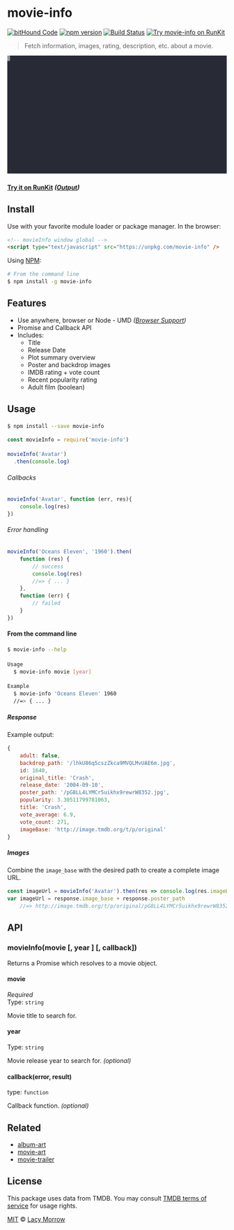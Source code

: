 # movie-info 
[![bitHound Code](https://www.bithound.io/github/lacymorrow/movie-info/badges/code.svg)](https://www.bithound.io/github/lacymorrow/movie-info) [![npm version](https://badge.fury.io/js/movie-info.svg)](https://badge.fury.io/js/movie-info) [![Build Status](https://travis-ci.org/lacymorrow/movie-info.svg?branch=master)](https://travis-ci.org/lacymorrow/movie-info) [![Try movie-info on RunKit](https://badge.runkitcdn.com/movie-info.svg)](https://npm.runkit.com/movie-info)

> Fetch information, images, rating, description, etc. about a movie.

[![movie-info](https://github.com/lacymorrow/movie-info/raw/master/demo.svg?sanitize=true)](https://github.com/lacymorrow/movie-info)

#### [Try it on RunKit](https://runkit.com/lacymorrow/movie-info) _([Output](https://movie-info-kdbpuifpuxt8.runkit.sh/?name=Oceans+Eleven))_


## Install

Use with your favorite module loader or package manager. In the browser:

```html
<!-- movieInfo window global -->
<script type="text/javascript" src="https://unpkg.com/movie-info" />
```

Using [NPM](https://npmjs.com):

```bash
# From the command line
$ npm install -g movie-info
```


## Features
 * Use anywhere, browser or Node - UMD _([Browser Support](https://caniuse.com/#feat=fetch))_
 * Promise and Callback API
 * Includes:
   * Title
   * Release Date
   * Plot summary overview
   * Poster and backdrop images
   * IMDB rating + vote count
   * Recent popularity rating
   * Adult film (boolean)


## Usage

```bash
$ npm install --save movie-info
```

```js
const movieInfo = require('movie-info')

movieInfo('Avatar')
  .then(console.log)
```

###### Callbacks
```js
movieInfo('Avatar', function (err, res){
    console.log(res)
})
```

###### Error handling
```js
movieInfo('Oceans Eleven', '1960').then(
    function (res) {
        // success
        console.log(res)
        //=> { ... }
    },
    function (err) {
        // failed
    }
})
```

#### From the command line

```bash
$ movie-info --help

Usage
  $ movie-info movie [year]

Example
  $ movie-info 'Oceans Eleven' 1960  
  //=> { ... }
```

##### Response

Example output:

```js
{
    adult: false,
    backdrop_path: '/lhkU86q5cszZkca9MVQLMvUAE6m.jpg',
    id: 1640,
    original_title: 'Crash',
    release_date: '2004-09-10',
    poster_path: '/pG8LL4LYMCr5uikhx9rewrW8352.jpg',
    popularity: 3.30511799781063,
    title: 'Crash',
    vote_average: 6.9,
    vote_count: 271,
    imageBase: 'http://image.tmdb.org/t/p/original'
}
```

##### Images

Combine the `image_base` with the desired path to create a complete image URL.

```js
const imageUrl = movieInfo('Avatar').then(res => console.log(res.imageBase + res.poster_path))
var imageUrl = response.image_base + response.poster_path
    //=> http://image.tmdb.org/t/p/original/pG8LL4LYMCr5uikhx9rewrW8352.jpg
```


## API

### movieInfo(movie [, year ] [, callback])

Returns a Promise which resolves to a movie object. 

#### movie

*Required*  
Type: `string`

Movie title to search for.

#### year 

Type: `string`

Movie release year to search for. _(optional)_

#### callback(error, result)

type: `function`

Callback function. _(optional)_


## Related

* [album-art](https://github.com/lacymorrow/album-art)
* [movie-art](https://github.com/lacymorrow/movie-art)
* [movie-trailer](https://github.com/lacymorrow/movie-trailer)


## License

This package uses data from TMDB. You may consult [TMDB terms of service](https://www.themoviedb.org/documentation/api/terms-of-use) for usage rights.

[MIT](http://opensource.org/licenses/MIT) © [Lacy Morrow](http://lacymorrow.com)
